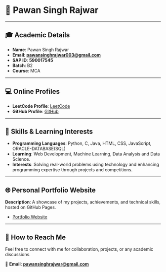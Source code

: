 # 📘 Pawan Singh Rajwar  

---

## **🎓 Academic Details**  
- **Name**: Pawan Singh Rajwar  
- **Email**: **pawansinghrajwar003@gmail.com**  
- **SAP ID**: **590017545**  
- **Batch**: B2  
- **Course**: MCA  

---

## **💻 Online Profiles**  
- **LeetCode Profile**: [LeetCode](<https://leetcode.com/u/pawanrajwar/>)  
- **GitHub Profile**: [GitHub](<https://github.com/PawanRajwar>)  

---

## **🚀 Skills & Learning Interests**  
- **Programming Languages**: Python, C, Java, HTML, CSS, JavaScript, ORACLE-DATABASE(SQL)  
- **Learning**: Web Development, Machine Learning, Data Analysis and Data Science.  
- **Interests**: Solving real-world problems using technology and enhancing programming expertise through projects and competitions.  

---

## **🌐 Personal Portfolio Website**  
**Description**: A showcase of my projects, achievements, and technical skills, hosted on GitHub Pages.  
- [Portfolio Website](https://github.com/PawanRajwar/PawanRajwar.github.io.git)  

---

## **📝 How to Reach Me**  
Feel free to connect with me for collaboration, projects, or any academic discussions.  

📧 **Email**: **pawansinghrajwar@gmail.com**  

